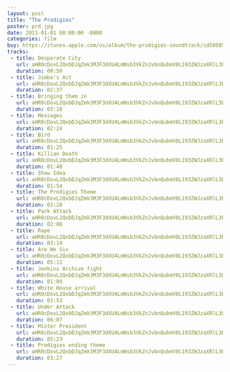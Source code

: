 ```yaml
---
layout: post
title: "The Prodigies"
poster: prd.jpg
date: 2011-01-01 00:00:00 -0800
categories: film
buy: https://itunes.apple.com/us/album/the-prodigies-soundtrack/id505858736
tracks:
 - title: Desperate City
   url: aHR0cDovL2QxbDJqZmk3M3F3dXU4LmNsb3VkZnJvbnQubmV0L193ZWJzaXRlL3ByZC8wMiBEZXNwZXJhdGUgQ2l0eS5tcDM=
   duration: 00:50
 - title: Jimbo's Act
   url: aHR0cDovL2QxbDJqZmk3M3F3dXU4LmNsb3VkZnJvbnQubmV0L193ZWJzaXRlL3ByZC8wMyBKaW1ibydzIEFjdC5tcDM=
   duration: 02:37
 - title: Bringing them in
   url: aHR0cDovL2QxbDJqZmk3M3F3dXU4LmNsb3VkZnJvbnQubmV0L193ZWJzaXRlL3ByZC8wNCBCcmluZ2luZyB0aGVtIGluLm1wMw==
   duration: 03:10
 - title: Messages
   url: aHR0cDovL2QxbDJqZmk3M3F3dXU4LmNsb3VkZnJvbnQubmV0L193ZWJzaXRlL3ByZC8wNSBNZXNzYWdlcy5tcDM=
   duration: 02:24
 - title: Bird
   url: aHR0cDovL2QxbDJqZmk3M3F3dXU4LmNsb3VkZnJvbnQubmV0L193ZWJzaXRlL3ByZC8wNiBCaXJkLm1wMw==
   duration: 01:25
 - title: Killian Death
   url: aHR0cDovL2QxbDJqZmk3M3F3dXU4LmNsb3VkZnJvbnQubmV0L193ZWJzaXRlL3ByZC8wNyBLaWxsaWFuIERlYXRoLm1wMw==
   duration: 01:48
 - title: Show Idea
   url: aHR0cDovL2QxbDJqZmk3M3F3dXU4LmNsb3VkZnJvbnQubmV0L193ZWJzaXRlL3ByZC8wOCBTaG93IElkZWEubXAz
   duration: 01:54
 - title: The Prodigies Theme
   url: aHR0cDovL2QxbDJqZmk3M3F3dXU4LmNsb3VkZnJvbnQubmV0L193ZWJzaXRlL3ByZC8wOSBUaGUgUHJvZGlnaWVzIFRoZW1lLm1wMw==
   duration: 01:28
 - title: Park Attack
   url: aHR0cDovL2QxbDJqZmk3M3F3dXU4LmNsb3VkZnJvbnQubmV0L193ZWJzaXRlL3ByZC8xMCBQYXJrIEF0dGFjay5tcDM=
   duration: 02:08
 - title: Rape
   url: aHR0cDovL2QxbDJqZmk3M3F3dXU4LmNsb3VkZnJvbnQubmV0L193ZWJzaXRlL3ByZC8xMSBSYXBlLm1wMw==
   duration: 03:14
 - title: Are We Six
   url: aHR0cDovL2QxbDJqZmk3M3F3dXU4LmNsb3VkZnJvbnQubmV0L193ZWJzaXRlL3ByZC8xMiBBcmUgV2UgU2l4Lm1wMw==
   duration: 05:11
 - title: Jenkins Archive fight
   url: aHR0cDovL2QxbDJqZmk3M3F3dXU4LmNsb3VkZnJvbnQubmV0L193ZWJzaXRlL3ByZC8xNCBKZW5raW5zIEFyY2hpdmUgZmlnaHQubXAz
   duration: 01:09
 - title: White House arrival
   url: aHR0cDovL2QxbDJqZmk3M3F3dXU4LmNsb3VkZnJvbnQubmV0L193ZWJzaXRlL3ByZC8xNSBXaGl0ZSBIb3VzZSBhcnJpdmFsLm1wMw==
   duration: 01:53
 - title: Under Attack
   url: aHR0cDovL2QxbDJqZmk3M3F3dXU4LmNsb3VkZnJvbnQubmV0L193ZWJzaXRlL3ByZC8xNiBVbmRlciBBdHRhY2subXAz
   duration: 06:07
 - title: Mister President
   url: aHR0cDovL2QxbDJqZmk3M3F3dXU4LmNsb3VkZnJvbnQubmV0L193ZWJzaXRlL3ByZC8xNyBNaXN0ZXIgUHJlc2lkZW50Lm1wMw==
   duration: 05:23
 - title: Prodigies ending theme
   url: aHR0cDovL2QxbDJqZmk3M3F3dXU4LmNsb3VkZnJvbnQubmV0L193ZWJzaXRlL3ByZC8xOCBQcm9kaWdpZXMgZW5kaW5nIHRoZW1lLm1wMw==
   duration: 03:27
---
```

